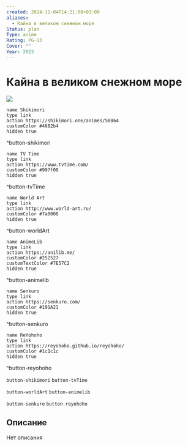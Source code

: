 ```yaml
---
created: 2024-11-04T14:21:08+03:00
aliases:
  - Кайна в великом снежном море
Status: plan
Type: anime
Rating: PG-13
Cover: ""
Year: 2023
---
```


# Кайна в великом снежном море

![](https://nyaa.shikimori.one/uploads/poster/animes/50864/8f7e1eceeb254107a54de1de844157f7.jpeg)

```button
name Shikimori
type link
action https://shikimori.one/animes/50864
customColor #4682b4
hidden true
```
^button-shikimori

```button
name TV Time
type link
action https://www.tvtime.com/
customColor #997f00
hidden true
```
^button-tvTime

```button
name World Art
type link
action http://www.world-art.ru/
customColor #7a0000
hidden true
```
^button-worldArt

```button
name AnimeLib
type link
action https://anilib.me/
customColor #252527
customTextColor #7E57C2
hidden true
```
^button-animelib

```button
name Senkuro
type link
action https://senkuro.com/
customColor #191A21
hidden true
```
^button-senkuro

```button
name ReYohoho
type link
action https://reyohoho.github.io/reyohoho/
customColor #1c1c1c
hidden true
```
^button-reyohoho

`button-shikimori` `button-tvTime`

`button-worldArt` `button-animelib`

`button-senkuro` `button-reyohoho`

## Описание

Нет описания
